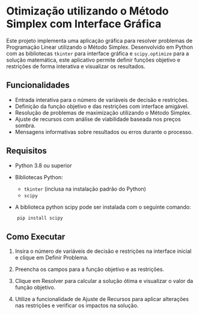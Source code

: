 # Otimização utilizando o Método Simplex com Interface Gráfica

Este projeto implementa uma aplicação gráfica para resolver problemas de Programação Linear utilizando o Método Simplex. Desenvolvido em Python com as bibliotecas `tkinter` para interface gráfica e `scipy.optimize` para a solução matemática, este aplicativo permite definir funções objetivo e restrições de forma interativa e visualizar os resultados.

## Funcionalidades

- Entrada interativa para o número de variáveis de decisão e restrições.
- Definição da função objetivo e das restrições com interface amigável.
- Resolução de problemas de maximização utilizando o Método Simplex.
- Ajuste de recursos com análise de viabilidade baseada nos preços sombra.
- Mensagens informativas sobre resultados ou erros durante o processo.

## Requisitos

- Python 3.8 ou superior
- Bibliotecas Python:
  - `tkinter` (inclusa na instalação padrão do Python)
  - `scipy`

- A biblioteca python scipy pode ser instalada com o seguinte comando:

```sh
    pip install scipy
```

## Como Executar

1. Insira o número de variáveis de decisão e restrições na interface inicial e clique em Definir Problema.

2. Preencha os campos para a função objetivo e as restrições.

3. Clique em Resolver para calcular a solução ótima e visualizar o valor da função objetivo.

4. Utilize a funcionalidade de Ajuste de Recursos para aplicar alterações nas restrições e verificar os impactos na solução.

